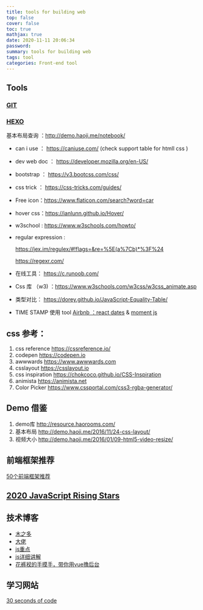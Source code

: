 ```yaml
---
title: tools for building web
top: false
cover: false
toc: true
mathjax: true
date: 2020-11-11 20:06:34
password:
summary: tools for building web
tags: tool
categories: Front-end tool
---
```


## Tools

### [GIT](https://backlog.com/git-tutorial/tw/reference/basic.html)

### [HEXO](https://hexo.io/zh-cn/docs/commands.html)

基本布局查询 ：http://demo.haoji.me/notebook/

- can i use ： https://caniuse.com/  (check support table for htmll css )

- dev web doc ：  https://developer.mozilla.org/en-US/

- bootstrap ： https://v3.bootcss.com/css/

- css trick ： https://css-tricks.com/guides/

- Free icon：https://www.flaticon.com/search?word=car

- hover css：https://ianlunn.github.io/Hover/

- w3school : https://www.w3schools.com/howto/

- regular expression : 

  https://jex.im/regulex/#!flags=&re=%5E(a%7Cb)*%3F%24

  https://regexr.com/

- 在线工具： https://c.runoob.com/

- Css 库 （w3) ：https://www.w3schools.com/w3css/w3css_animate.asp

- 类型对比： https://dorey.github.io/JavaScript-Equality-Table/

- TIME STAMP 使用 tool      [Airbnb ：react dates](https://github.com/airbnb/react-dates) & [moment js](https://momentjs.com/)

## css 参考：

1. css reference https://cssreference.io/
2. codepen  https://codepen.io
3. awwwards https://www.awwwards.com
4. csslayout https://csslayout.io
5. css inspiration  https://chokcoco.github.io/CSS-Inspiration
6. animista https://animista.net
7. Color Picker https://www.cssportal.com/css3-rgba-generator/



## Demo 借鉴

1. demo库      http://resource.haorooms.com/
2. 基本布局  http://demo.haoji.me/2016/11/24-css-layout/
3. 视频大小  http://demo.haoji.me/2016/01/09-html5-video-resize/



## 前端框架推荐

[50个前端框架推荐](https://wangxiaoting.blog.csdn.net/article/details/111602469)

## [2020 JavaScript Rising Stars](https://risingstars.js.org/2020/en)

## 技术博客

- [木之多](https://www.shuzhiduo.com/)
- [大佬](https://www.zhangxinxu.com/)
- [js重点]( http://blog.haoji.me/?cat=javascript)
- [js详细讲解](https://wangdoc.com/javascript/index.html)
- [花裤衩的手摸手，带你用vue撸后台](https://juejin.cn/post/6844903476661583880)

## 学习网站

[30 seconds of code](https://www.30secondsofcode.org/)